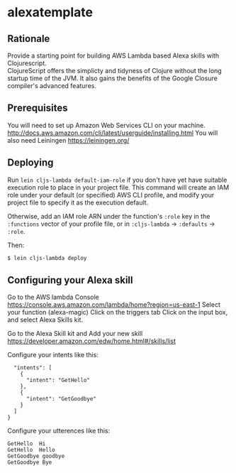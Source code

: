 # alexatemplate
## Rationale

Provide a starting point for building AWS Lambda based Alexa skills with Clojurescript.   
ClojureScript offers the simplicty and tidyness of Clojure without the long startup time of the JVM.
It also gains the benefits of the Google Closure compiler's advanced features.

## Prerequisites 

You will need to set up Amazon Web Services CLI on your machine.
http://docs.aws.amazon.com/cli/latest/userguide/installing.html
You will also need Leiningen
https://leiningen.org/

## Deploying

Run `lein cljs-lambda default-iam-role` if you don't have yet have suitable
execution role to place in your project file.  This command will create an IAM
role under your default (or specified) AWS CLI profile, and modify your project
file to specify it as the execution default.

Otherwise, add an IAM role ARN under the function's `:role` key in the
`:functions` vector of your profile file, or in `:cljs-lambda` -> `:defaults` ->
`:role`.

Then:

```sh
$ lein cljs-lambda deploy
```

## Configuring your Alexa skill

Go to the AWS lambda Console
https://console.aws.amazon.com/lambda/home?region=us-east-1
Select your function  (alexa-magic)
Click on the triggers tab
Click on the input box, and select Alexa Skills kit.

Go to the Alexa Skill kit and Add your new skill  
https://developer.amazon.com/edw/home.html#/skills/list

Configure your intents like this:
```{
  "intents": [
    {
      "intent": "GetHello"
    },
    {
      "intent": "GetGoodbye"
    }
  ]
}
```

Configure your utterences like this:

```
GetHello  Hi 
GetHello  Hello 
GetGoodbye goodbye 
GetGoodbye Bye 
```
